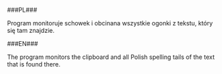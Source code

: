 ###PL###

Program monitoruje schowek i obcinana wszystkie ogonki z tekstu, który się tam znajdzie. 

###EN###

The program monitors the clipboard and all Polish spelling tails of the text that is found there.
